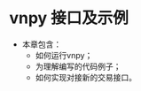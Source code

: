 <!--
 * @Author: mindandhand 
 * @Date: 2024-01-15 12:26:43
 * @LastEditors: error: error: git config user.name & please set dead value or install git && error: git config user.email & please set dead value or install git & please set dead value or install git
 * @LastEditTime: 2024-02-23 18:46:08
 * @FilePath: /backtrader_learn_book/Chapter5/README.md
-->
# vnpy 接口及示例
- 本章包含：
    - 如何运行vnpy；
    - 为理解编写的代码例子；
    - 如何实现对接新的交易接口。